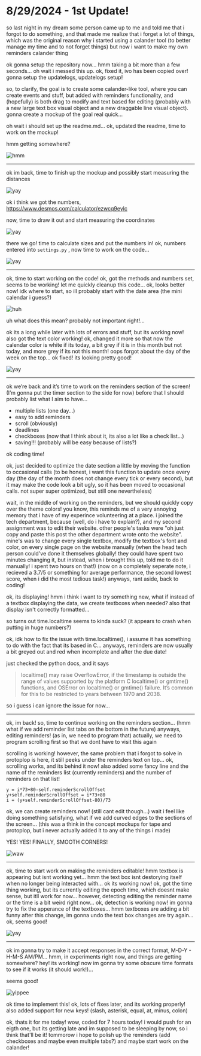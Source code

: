 # 8/29/2024 - 1st Update!

so last night in my dream some person came up to me and told me that i forgot to do something, and that made me realize that i forget a lot of things, which was the original reason why i started using a calander tool (to better manage my time and to not forget things) but now i want to make my own reminders calander thing

ok gonna setup the repository now... hmm taking a bit more than a few seconds... oh wait i messed this up. ok, fixed it, ivo has been copied over! gonna setup the updatelogs, updatelogs setup!

so, to clarify, the goal is to create some calander-like tool, where you can create events and stuff, but added with reminders functionality, and (hopefully) is both drag to modify and text based for editing (probably with a new large text box visual object and a new draggable line visual object). gonna create a mockup of the goal real quick...

oh wait i should set up the readme.md... ok, updated the readme, time to work on the mockup!

hmm getting somewhere?

![hmm](</updatelogs/images/082024/08292024 - 1.png>)

---

ok im back, time to finish up the mockup and possibly start measuring the distances

![yay](</updatelogs/images/082024/08292024 - 2.png>)

ok i think we got the numbers, https://www.desmos.com/calculator/ezwcq9eylc

now, time to draw it out and start measuring the coordinates

![yay](</updatelogs/images/082024/08292024 - 3.png>)

there we go! time to calculate sizes and put the numbers in! ok, numbers entered into `settings.py` , now time to work on the code...

![yay](</updatelogs/images/082024/08292024 - 4.png>)

---

ok, time to start working on the code! ok, got the methods and numbers set, seems to be working! let me quickly cleanup this code... ok, looks better now! idk where to start, so ill probably start with the date area (the mini calendar i guess?)

![huh](</updatelogs/images/082024/08292024 - 5.png>)

uh what does this mean? probably not important right!...

ok its a long while later with lots of errors and stuff, but its working now! also got the text color working! ok, changed it more so that now the calendar color is white if its today, a bit grey if it is in this month but not today, and more grey if its not this month! oops forgot about the day of the week on the top... ok fixed! its looking pretty good!

![yay](</updatelogs/images/082024/08292024 - 6.png>)

---

ok we’re back and it’s time to work on the reminders section of the screen! (I’m gonna put the timer section to the side for now) before that I should probably list what I aim to have...
- multiple lists (one day…)
- easy to add reminders
- scroll (obviously)
- deadlines
- checkboxes (now that I think about it, its also a lot like a check list…)
- saving!!! (probably will be easy because of lists?)

ok coding time!

ok, just decided to optimize the date section a little by moving the function to occasional calls (to be honest, i want this function to update once every day (the day of the month does not change every tick or every second), but it may make the code look a bit ugly, so it has been moved to occasional calls. not super super optimized, but still one nevertheless)

wait, in the middle of working on the reminders, but we should quickly copy over the theme colors! you know, this reminds me of a very annoying memory that i have of my experince volunteering at a place. i joined the tech department, because (well, do i have to explain?), and my second assignment was to edit their website. other people's tasks were "oh just copy and paste this post the other department wrote onto the website". mine's was to change every single textbox, modify the textbox's font and color, on every single page on the website manually (when the head tech person could've done it themselves globally! they could have spent two minutes changing it, but instead, when i brought this up, told me to do it manually! i spent two hours on that!) (now on a completely seperate note, i recieved a 3.7/5 or something for average performance, the second lowest score, when i did the most tedious task!) anyways, rant aside, back to coding!

ok, its displaying! hmm i think i want to try something new, what if instead of a textbox displaying the data, we create textboxes when needed? also that display isn't correctly formatted...

so turns out time.localtime seems to kinda suck? (it appears to crash when putting in huge numbers?)

ok, idk how to fix the issue with time.localtime(), i assume it has something to do with the fact that its based in C... anyways, reminders are now usually a bit greyed out and red when incomplete and after the due date!

just checked the python docs, and it says

> localtime() may raise OverflowError, if the timestamp is outside the range of values supported by the platform C localtime() or gmtime() functions, and OSError on localtime() or gmtime() failure. It’s common for this to be restricted to years between 1970 and 2038.

so i guess i can ignore the issue for now...

---

ok, im back! so, time to continue working on the reminders section... (hmm what if we add reminder list tabs on the bottom in the future) anyways, editing reminders! (as in, we need to program that) actually, we need to program scrolling first so that we dont have to visit this again

scrolling is working! however, the same problem that i forgot to solve in protoplop is here, it still peeks under the reminders text on top... ok, scrolling works, and its behind it now! also added some fancy line and the name of the reminders list (currently reminders) and the number of reminders on that list!

```
y = i*73+80-self.reminderScrollOffset
y+self.reminderScrollOffset = i*73+80
i = (y+self.reminderScrollOffset-80)/73
```

ok, we can create reminders now! (still cant edit though...) wait i feel like doing something satisfying, what if we add curved edges to the sections of the screen... (this was a think in the concept mockups for tape and protoplop, but i never actually added it to any of the things i made)

YES! YES! FINALLY, SMOOTH CORNERS!

![waw](</updatelogs/images/082024/08292024 - 7.png>)

---

ok, time to start work on making the reminders editable! hmm textbox is appearing but isnt working yet... hmm the text box isnt destorying itself when no longer being interacted with... ok its working now! ok, got the time thing working, but its currently editing the epoch time, which doesnt make sense, but itll work for now... however, detecting editing the reminder name or the time is a bit weird right now... ok, detection is working now! im gonna try to fix the apperance of the textboxes... hmm textboxes are adding a bit funny after this change, im gonna undo the text box changes are try again... ok, seems good!

![yay](</updatelogs/images/082024/08292024 - 8.png>)

---

ok im gonna try to make it accept responses in the correct format, M-D-Y - H-M-S AM/PM... hmm, in experiments right now, and things are getting somewhere? hey! its working! now im gonna try some obscure time formats to see if it works (it should work!)...

seems good!

![yippee](</updatelogs/images/082024/08292024 - 9.png>)

ok time to implement this! ok, lots of fixes later, and its working properly! also added support for new keys! (slash, asterisk, equal, at, minus, colon)

ok, thats it for me today! wow, coded for 7 hours today! i would push for an eigth one, but its getting late and im supposed to be sleeping by now, so i think that'll be it! tommorow i hope to polish up the reminders (add checkboxes and maybe even multiple tabs?) and maybe start work on the calander!